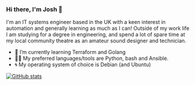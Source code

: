 ### Hi there, I'm Josh 👋

I'm an IT systems engineer based in the UK with a keen interest in automation and generally learning as much as I can! Outside of my work life I am studying for a degree in engineering, and spend a lot of spare time at my local community theatre as an amateur sound designer and technician.

- 🌱 I’m currently learning Terraform and Golang
- 👨‍💻 My preferred languages/tools are Python, bash and Ansible.
- 🌀 My operating system of choice is Debian (and Ubuntu)

[![GitHub stats](https://github-readme-stats.vercel.app/api?username=jbayfield&hide=stars)](https://github.com/anuraghazra/github-readme-stats)
